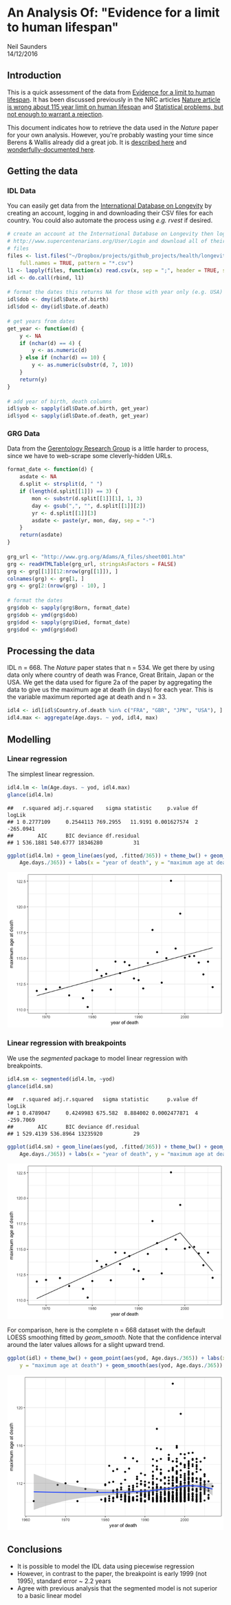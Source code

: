 # An Analysis Of: "Evidence for a limit to human lifespan"
Neil Saunders  
14/12/2016  



## Introduction
This is a quick assessment of the data from [Evidence for a limit to human lifespan](http://www.nature.com/nature/journal/v538/n7624/full/nature19793.html). It has been discussed previously in the NRC articles [Nature article is wrong about 115 year limit on human lifespan](https://www.nrc.nl/nieuws/2016/10/07/human-lifespan-limited-to-115-years-a1525476) and [Statistical problems, but not enough to warrant a rejection](https://www.nrc.nl/nieuws/2016/12/09/statistical-problems-but-not-enough-to-warrant-a-rejection-a1535908).

This document indicates how to retrieve the data used in the _Nature_ paper for your own analysis. However, you're probably wasting your time since Berens & Wallis already did a great job. It is [described here](http://www.askaswiss.com/2016/11/is-there-really-evidence-for-limit-to-human-lifespan.html) and [wonderfully-documented here](https://github.com/philippberens/lifespan).

## Getting the data
### IDL Data
You can easily get data from the [International Database on Longevity](http://www.supercentenarians.org/Home/Expand_IDL) by creating an account, logging in and downloading their CSV files for each country. You could also automate the process using _e.g. rvest_ if desired. 

```r
# create an account at the International Database on Longevity then login at
# http://www.supercentenarians.org/User/Login and download all of their CSV
# files
files <- list.files("~/Dropbox/projects/github_projects/health/longevity/data/", 
    full.names = TRUE, pattern = "*.csv")
l1 <- lapply(files, function(x) read.csv(x, sep = ";", header = TRUE, stringsAsFactors = FALSE))
idl <- do.call(rbind, l1)

# format the dates this returns NA for those with year only (e.g. USA)
idl$dob <- dmy(idl$Date.of.birth)
idl$dod <- dmy(idl$Date.of.death)

# get years from dates
get_year <- function(d) {
    y <- NA
    if (nchar(d) == 4) {
        y <- as.numeric(d)
    } else if (nchar(d) == 10) {
        y <- as.numeric(substr(d, 7, 10))
    }
    return(y)
}

# add year of birth, death columns
idl$yob <- sapply(idl$Date.of.birth, get_year)
idl$yod <- sapply(idl$Date.of.death, get_year)
```

### GRG Data
Data from the [Gerentology Research Group](http://www.grg.org/) is a little harder to process, since we have to web-scrape some cleverly-hidden URLs.

```r
format_date <- function(d) {
    asdate <- NA
    d.split <- strsplit(d, " ")
    if (length(d.split[[1]]) == 3) {
        mon <- substr(d.split[[1]][1], 1, 3)
        day <- gsub(",", "", d.split[[1]][2])
        yr <- d.split[[1]][3]
        asdate <- paste(yr, mon, day, sep = "-")
    }
    return(asdate)
}

grg_url <- "http://www.grg.org/Adams/A_files/sheet001.htm"
grg <- readHTMLTable(grg_url, stringsAsFactors = FALSE)
grg <- grg[[1]][12:nrow(grg[[1]]), ]
colnames(grg) <- grg[1, ]
grg <- grg[2:(nrow(grg) - 10), ]

# format the dates
grg$dob <- sapply(grg$Born, format_date)
grg$dob <- ymd(grg$dob)
grg$dod <- sapply(grg$Died, format_date)
grg$dod <- ymd(grg$dod)
```

## Processing the data
IDL n = 668. The _Nature_ paper states that n = 534. We get there by using data only where country of death was France, Great Britain, Japan or the USA. We get the data used for figure 2a of the paper by aggregating the data to give us the maximum age at death (in days) for each year. This is the variable maximum reported age at death and n = 33.


```r
idl4 <- idl[idl$Country.of.death %in% c("FRA", "GBR", "JPN", "USA"), ]
idl4.max <- aggregate(Age.days. ~ yod, idl4, max)
```


## Modelling
### Linear regression
The simplest linear regression.

```r
idl4.lm <- lm(Age.days. ~ yod, idl4.max)
glance(idl4.lm)
```

```
##   r.squared adj.r.squared    sigma statistic     p.value df    logLik
## 1 0.2777109     0.2544113 769.2955   11.9191 0.001627574  2 -265.0941
##        AIC      BIC deviance df.residual
## 1 536.1881 540.6777 18346280          31
```

```r
ggplot(idl4.lm) + geom_line(aes(yod, .fitted/365)) + theme_bw() + geom_point(aes(yod, 
    Age.days./365)) + labs(x = "year of death", y = "maximum age at death")
```

![](idl-lm-1.png)<!-- -->

### Linear regression with breakpoints
We use the _segmented_ package to model linear regression with breakpoints. 

```r
idl4.sm <- segmented(idl4.lm, ~yod)
glance(idl4.sm)
```

```
##   r.squared adj.r.squared   sigma statistic      p.value df    logLik
## 1 0.4789047     0.4249983 675.582  8.884002 0.0002477871  4 -259.7069
##        AIC      BIC deviance df.residual
## 1 529.4139 536.8964 13235920          29
```

```r
ggplot(idl4.sm) + geom_line(aes(yod, .fitted/365)) + theme_bw() + geom_point(aes(yod, 
    Age.days./365)) + labs(x = "year of death", y = "maximum age at death")
```

![](ldl-seg-1.png)<!-- -->

For comparison, here is the complete n = 668 dataset with the default LOESS smoothing fitted by _geom\_smooth_. Note that the confidence interval around the later values allows for a slight upward trend.


```r
ggplot(idl) + theme_bw() + geom_point(aes(yod, Age.days./365)) + labs(x = "year of death", 
    y = "maximum age at death") + geom_smooth(aes(yod, Age.days./365))
```

![](loess-1.png)<!-- -->

## Conclusions
* It is possible to model the IDL data using piecewise regression
* However, in contrast to the paper, the breakpoint is early 1999 (not 1995), standard error ~ 2.2 years
* Agree with previous analysis that the segmented model is not superior to a basic linear model

